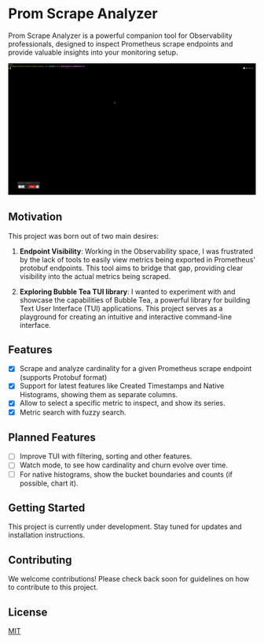 # Prom Scrape Analyzer

Prom Scrape Analyzer is a powerful companion tool for Observability professionals,
designed to inspect Prometheus scrape endpoints and provide valuable insights into your monitoring setup.

![Demo GIF](docs/demo.gif)

## Motivation

This project was born out of two main desires:

1. **Endpoint Visibility**: Working in the Observability space, I was frustrated by the lack of tools to easily view metrics
being exported in Prometheus' protobuf endpoints. This tool aims to bridge that gap, providing clear visibility into the
actual metrics being scraped.

2. **Exploring Bubble Tea TUI library**: I wanted to experiment with and showcase the capabilities of Bubble Tea,
a powerful library for building Text User Interface (TUI) applications. This project serves as a playground
for creating an intuitive and interactive command-line interface.

## Features

- [x] Scrape and analyze cardinality for a given Prometheus scrape endpoint (supports Protobuf format)
- [x] Support for latest features like Created Timestamps and Native Histograms, showing them as separate columns.
- [x] Allow to select a specific metric to inspect, and show its series.
- [x] Metric search with fuzzy search.

## Planned Features

- [ ] Improve TUI with filtering, sorting and other features.
- [ ] Watch mode, to see how cardinality and churn evolve over time.
- [ ] For native histograms, show the bucket boundaries and counts (if possible, chart it).

## Getting Started

This project is currently under development. Stay tuned for updates and installation instructions.

## Contributing

We welcome contributions! Please check back soon for guidelines on how to contribute to this project.

## License

[MIT](LICENSE)
